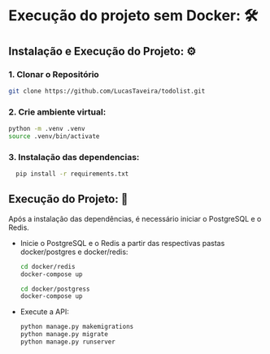 # Execução do projeto sem Docker: 🛠️

## Instalação e Execução do Projeto: ⚙️

### 1. Clonar o Repositório

```bash
git clone https://github.com/LucasTaveira/todolist.git
```
### 2. Crie ambiente virtual:
  ```bash
  python -m .venv .venv
  source .venv/bin/activate
  ```

### 3. Instalação das dependencias:
  ```bash
    pip install -r requirements.txt
  ```
## Execução do Projeto: 🚀
 Após a instalação das dependências, é necessário iniciar o PostgreSQL e o Redis.

 - Inicie o PostgreSQL e o Redis a partir das respectivas pastas docker/postgres e docker/redis:
      ```bash
      cd docker/redis
      docker-compose up
  
      cd docker/postgress
      docker-compose up
      ```
  - Execute a API:
    ```bash
    python manage.py makemigrations
    python manage.py migrate
    python manage.py runserver
    ```
